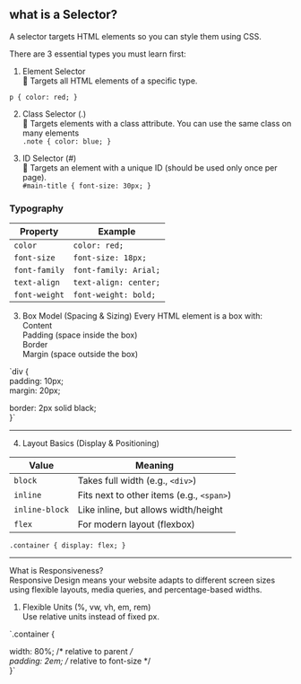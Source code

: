 ## what is a Selector?
A selector targets HTML elements so you can style them using CSS.

There are 3 essential types you must learn first:
1. Element Selector<br>
🎯 Targets all HTML elements of a specific type.


` p {
  color: red;
} `

2. Class Selector (.)<br>
🎯 Targets elements with a class attribute. You can use the same class on many elements<br>
`.note {
  color: blue;
}`


3. ID Selector (#)<br>
🎯 Targets an element with a unique ID (should be used only once per page).<br>
`#main-title {
  font-size: 30px;
}`

### Typography

| Property      | Example               |
| ------------- | --------------------- |
| `color`       | `color: red;`         |
| `font-size`   | `font-size: 18px;`    |
| `font-family` | `font-family: Arial;` |
| `text-align`  | `text-align: center;` |
| `font-weight` | `font-weight: bold;`  |

3. Box Model (Spacing & Sizing)
Every HTML element is a box with:<br>
Content<br>
Padding (space inside the box)<br>
Border<br>
Margin (space outside the box)

`div {<br>
  padding: 10px;<br>
  margin: 20px;<br>

border: 2px solid black;<br>
}`<hr>

4. Layout Basics (Display & Positioning)<br>

| Value          | Meaning                                   |
| -------------- | ----------------------------------------- |
| `block`        | Takes full width (e.g., `<div>`)          |
| `inline`       | Fits next to other items (e.g., `<span>`) |
| `inline-block` | Like inline, but allows width/height      |
| `flex`         | For modern layout (flexbox)               |

`.container {
  display: flex;
}`<hr>

What is Responsiveness?<br>
Responsive Design means your website adapts to different screen sizes using flexible layouts, media queries, and percentage-based widths.

1. Flexible Units (%, vw, vh, em, rem)<br>
Use relative units instead of fixed px.

`.container {<br>

width: 80%;      /* relative to parent */<br>
  padding: 2em;    /* relative to font-size */<br>
}`